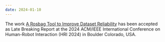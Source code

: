 ```yaml
--- 
date: 2024-01-10
---
```

The work [A Rosbag Tool to Improve Dataset Reliability](/publications/rosbags/) has been accepted as Late Breaking Report at the 2024 ACM/IEEE International Conference on Human-Robot Interaction (HRI 2024) in Boulder Colorado, USA.


